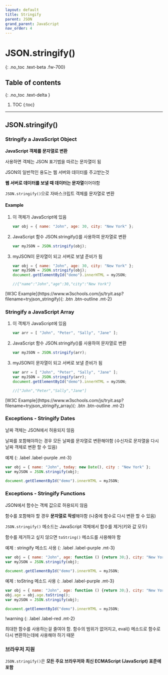 ```yaml
---
layout: default
title: Stringify
parent: JSON
grand_parent: JavaScript
nav_order: 4
---
```


# JSON.stringify()
{: .no_toc .text-beta .fw-700}

## Table of contents
{: .no_toc .text-delta }

1. TOC
{:toc}

---

## JSON.stringify()

### Stringify a JavaScript Object

**JavaScript 객체를 문자열로 변환**

사용하면 객체는 JSON 표기법을 따르는 문자열이 됨

JSON의 일반적인 용도는 웹 서버와 데이터를 주고받는것

**웹 서버로 데이터를 보낼 때 데이터는 문자열**이어야함

`JSON.stringify()`으로 자바스크립트 객체를 문자열로 변환

#### Example

1. 이 객체가 JavaScript에 있음

    ```js
    var obj = { name: "John", age: 30, city: "New York" };
    ```

2. JavaScript 함수 JSON.stringify()를 사용하여 문자열로 변환

    ```js
    var myJSON = JSON.stringify(obj);
    ```
    
3. myJSON이 문자열이 되고 서버로 보낼 준비가 됨

    ```js
    var obj = { name: "John", age: 30, city: "New York" };
    var myJSON = JSON.stringify(obj);
    document.getElementById("demo").innerHTML = myJSON;

    //{"name":"John","age":30,"city":"New York"}
    ```

<span class="fs-2">
[W3C Example](https://www.w3schools.com/js/tryit.asp?filename=tryjson_stringify){: .btn  .btn-outline .mt-2}
</span>

### Stringify a JavaScript Array

1. 이 객체가 JavaScript에 있음

    ```js
    var arr = [ "John", "Peter", "Sally", "Jane" ];
    ```

2. JavaScript 함수 JSON.stringify()를 사용하여 문자열로 변환
    
    ```js
    var myJSON = JSON.stringify(arr);
    ```
    
3. myJSON이 문자열이 되고 서버로 보낼 준비가 됨

    ```js
    var arr = [ "John", "Peter", "Sally", "Jane" ];
    var myJSON = JSON.stringify(arr);
    document.getElementById("demo").innerHTML = myJSON;

    //["John","Peter","Sally","Jane"]       
    ```

<span class="fs-2">
[W3C Example](https://www.w3schools.com/js/tryit.asp?filename=tryjson_stringify_array){: .btn  .btn-outline .mt-2}
</span>


### Exceptions - Stringify Dates

날짜 객체는 JSON에서 허용되지 않음

날짜를 포함해야하는 경우 모든 날짜를 문자열로 변환해야함 (수신자로 문자열을 다시 날짜 객체로 변환 할 수 있음)

예제 
{: .label .label-purple .mt-3}
```js
var obj = { name: "John", today: new Date(), city : "New York" };
var myJSON = JSON.stringify(obj);

document.getElementById("demo").innerHTML = myJSON;
```

### Exceptions - Stringify Functions

JSON에서 함수는 객체 값으로 허용되지 않음

함수를 포함해야 할 경우 **문자열로 작성**해야함 (나중에 함수로 다시 변환 할 수 있음)

`JSON.stringify()` 메소드는 JavaScript 객체에서 함수를 제거(키와 값 모두)

함수를 제거하고 싶지 않으면 `toString()` 메소드를 사용해야 함

예제 : stringify 메소드 사용
{: .label .label-purple .mt-3}
```js
var obj = { name: "John", age: function () {return 30;}, city: "New York"};
var myJSON = JSON.stringify(obj);

document.getElementById("demo").innerHTML = myJSON;
```

예제 : toString 메소드 사용
{: .label .label-purple .mt-3}
```js
var obj = { name: "John", age: function () {return 30;}, city: "New York" };
obj.age = obj.age.toString();
var myJSON = JSON.stringify(obj);

document.getElementById("demo").innerHTML = myJSON;
```

!warning
{: .label .label-red .mt-2}
<div class="code-example" markdown="1">
최대한 함수를 사용하는걸 줄여야 함. 함수의 범위가 없어지고, eval() 메소드로 함수로 다시 변환하는데에 사용해야 하기 때문
</div>

### 브라우저 지원

`JSON.stringify()`은 **모든 주요 브라우저와 최신 ECMAScript (JavaScript) 표준에 포함**

